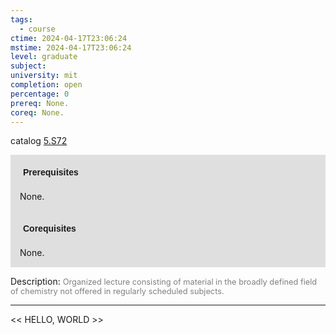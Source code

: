 ```yaml
---
tags:
  - course
ctime: 2024-04-17T23:06:24
mstime: 2024-04-17T23:06:24
level: graduate
subject: 
university: mit
completion: open
percentage: 0
prereq: None.
coreq: None.
---
```


catalog [5.S72](http://student.mit.edu/catalog/m5b.html#5.S72)

<span style="display: block; padding: 15px; background-color: rgb(100, 100, 100, 0.2);"><font id="m_prereq3291_0" style="display: block; font-family: Arial, sans-serif; font-weight: bold; padding: 5px">Prerequisites</font><br><span id="prereq3291_0">None.</span></span>
<span style="display: block; padding: 15px; background-color: rgb(100, 100, 100, 0.2);"><font id="m_coreq3291_0" style="display: block; font-family: Arial, sans-serif; font-weight: bold; padding: 5px">Corequisites</font><br><span id="coreq3291_0">None.</span></span>

<font style="">Description:</font>
<font style="color: grey; font-size: 0.8rem;">Organized lecture consisting of material in the broadly defined field of chemistry not offered in regularly scheduled subjects.</font>



---

<< HELLO, WORLD >>

